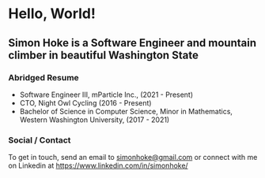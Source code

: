 # Hello, World!

## Simon Hoke is a Software Engineer and mountain climber in beautiful Washington State

### Abridged Resume
* Software Engineer III, mParticle Inc., (2021 - Present)
* CTO, Night Owl Cycling (2016 - Present)
* Bachelor of Science in Computer Science, Minor in Mathematics, Western Washington University, (2017 - 2021)

### Social / Contact
To get in touch, send an email to simonhoke@gmail.com or connect with me on Linkedin at https://www.linkedin.com/in/simonhoke/
